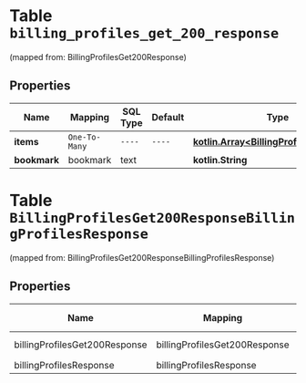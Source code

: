 
# Table `billing_profiles_get_200_response`
(mapped from: BillingProfilesGet200Response)

## Properties
Name | Mapping | SQL Type | Default | Type | Description | Notes
---- | ------- | -------- | ------- | ---- | ----------- | -----
**items** | `One-To-Many` | `----` | `----`  | [**kotlin.Array&lt;BillingProfilesResponse&gt;**](BillingProfilesResponse.md) |  | 
**bookmark** | bookmark | text |  | **kotlin.String** |  |  [optional]


# **Table `BillingProfilesGet200ResponseBillingProfilesResponse`**
(mapped from: BillingProfilesGet200ResponseBillingProfilesResponse)

## Properties
Name | Mapping | SQL Type | Default | Type | Description | Notes
---- | ------- | -------- | ------- | ---- | ----------- | -----
billingProfilesGet200Response | billingProfilesGet200Response | long | | kotlin.Long | Primary Key | *one*
billingProfilesResponse | billingProfilesResponse | long | | kotlin.Long | Foreign Key | *many*




